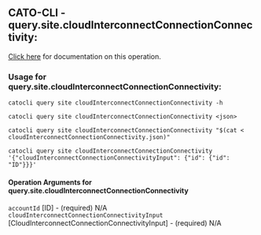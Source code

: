 
## CATO-CLI - query.site.cloudInterconnectConnectionConnectivity:
[Click here](https://api.catonetworks.com/documentation/#query-cloudInterconnectConnectionConnectivity) for documentation on this operation.

### Usage for query.site.cloudInterconnectConnectionConnectivity:

`catocli query site cloudInterconnectConnectionConnectivity -h`

`catocli query site cloudInterconnectConnectionConnectivity <json>`

`catocli query site cloudInterconnectConnectionConnectivity "$(cat < cloudInterconnectConnectionConnectivity.json)"`

`catocli query site cloudInterconnectConnectionConnectivity '{"cloudInterconnectConnectionConnectivityInput": {"id": {"id": "ID"}}}'`

#### Operation Arguments for query.site.cloudInterconnectConnectionConnectivity ####
`accountId` [ID] - (required) N/A 
`cloudInterconnectConnectionConnectivityInput` [CloudInterconnectConnectionConnectivityInput] - (required) N/A 

